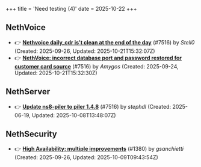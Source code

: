 +++
title = 'Need testing (4)'
date = 2025-10-22
+++

## NethVoice
- :point_right: **[Nethvoice daily_cdr is't clean at the end of the day](https://github.com/NethServer/dev/issues/7658)** (#7516) by *Stell0* (Created: 2025-09-26, Updated: 2025-10-21T15:32:07Z)
- :point_right: **[NethVoice: incorrect database port and password restored for customer card source](https://github.com/NethServer/dev/issues/7654)** (#7516) by *Amygos* (Created: 2025-09-24, Updated: 2025-10-21T15:32:30Z)

## NethServer
- :point_right: **[Update ns8-piler to piler 1.4.8](https://github.com/NethServer/dev/issues/7516)** (#7516) by *stephdl* (Created: 2025-06-19, Updated: 2025-10-08T13:48:07Z)

## NethSecurity
- :point_right: **[High Availability: multiple improvements](https://github.com/NethServer/nethsecurity/issues/1380)** (#1380) by *gsanchietti* (Created: 2025-09-26, Updated: 2025-10-09T09:43:54Z)

